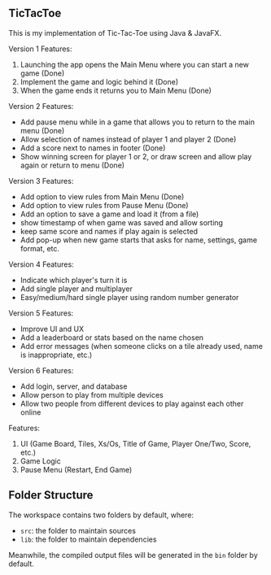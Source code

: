 ## TicTacToe

This is my implementation of Tic-Tac-Toe using Java & JavaFX. 

Version 1 Features:
1. Launching the app opens the Main Menu where you can start a new game (Done)
2. Implement the game and logic behind it (Done)
3. When the game ends it returns you to Main Menu (Done)

Version 2 Features:
- Add pause menu while in a game that allows you to return to the main menu (Done)
- Allow selection of names instead of player 1 and player 2 (Done)
- Add a score next to names in footer (Done)
- Show winning screen for player 1 or 2, or draw screen and allow play again or return to menu (Done)

Version 3 Features:
- Add option to view rules from Main Menu (Done)
- Add option to view rules from Pause Menu (Done)
- Add an option to save a game and load it (from a file)
- show timestamp of when game was saved and allow sorting
- keep same score and names if play again is selected
- Add pop-up when new game starts that asks for name, settings, game format, etc.

Version 4 Features:
- Indicate which player's turn it is
- Add single player and multiplayer
- Easy/medium/hard single player using random number generator

Version 5 Features:
- Improve UI and UX
- Add a leaderboard or stats based on the name chosen
- Add error messages (when someone clicks on a tile already used, name is inappropriate, etc.)

Version 6 Features:
- Add login, server, and database
- Allow person to play from multiple devices
- Allow two people from different devices to play against each other online

Features:
1. UI (Game Board, Tiles, Xs/Os, Title of Game, Player One/Two, Score, etc.)
2. Game Logic
2. Pause Menu (Restart, End Game)

## Folder Structure

The workspace contains two folders by default, where:

- `src`: the folder to maintain sources
- `lib`: the folder to maintain dependencies

Meanwhile, the compiled output files will be generated in the `bin` folder by default.